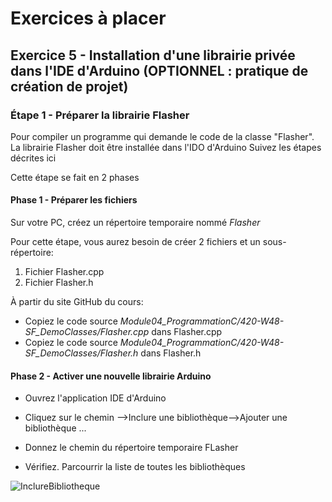 # Exercices à placer

## Exercice 5 - Installation d'une librairie privée dans l'IDE d'Arduino (OPTIONNEL : pratique de création de projet)

### Étape 1 - Préparer la librairie Flasher

Pour compiler un programme qui demande le code de la classe "Flasher". La librairie Flasher doit être installée dans l'IDO d'Arduino
Suivez les étapes décrites ici

Cette étape se fait en 2 phases

#### Phase 1 - Préparer les fichiers

Sur votre PC, créez un répertoire temporaire nommé *Flasher*

Pour cette étape, vous aurez besoin de créer 2 fichiers et un sous-répertoire:

1. Fichier Flasher.cpp
2. Fichier Flasher.h

À partir du site GitHub du cours:

- Copiez le code source
*Module04_ProgrammationC/420-W48-SF_DemoClasses/Flasher.cpp* dans Flasher.cpp
- Copiez le code source
*Module04_ProgrammationC/420-W48-SF_DemoClasses/Flasher.h* dans Flasher.h

#### Phase 2 - Activer une nouvelle librairie Arduino

- Ouvrez l'application IDE d'Arduino

- Cliquez sur le chemin -->Inclure une bibliothèque-->Ajouter une bibliothèque ...

- Donnez le chemin du répertoire temporaire FLasher

- Vérifiez. Parcourrir la liste de toutes les bibliothèques

![InclureBibliotheque](img/InclureBibliothequeFrasher.png)
